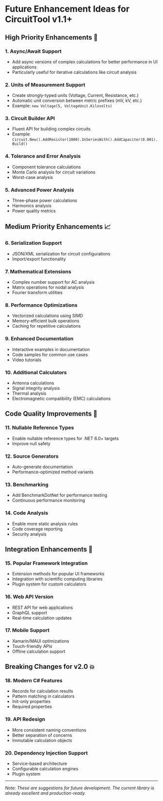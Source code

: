 # Future Enhancement Ideas for CircuitTool v1.1+

## High Priority Enhancements 🚀

### 1. **Async/Await Support** 
- Add async versions of complex calculations for better performance in UI applications
- Particularly useful for iterative calculations like circuit analysis

### 2. **Units of Measurement Support**
- Create strongly-typed units (Voltage, Current, Resistance, etc.)
- Automatic unit conversion between metric prefixes (mV, kV, etc.)
- Example: `new Voltage(5, VoltageUnit.Kilovolts)` 

### 3. **Circuit Builder API**
- Fluent API for building complex circuits
- Example: `Circuit.New().AddResistor(1000).InSeriesWith().AddCapacitor(0.001).Build()`

### 4. **Tolerance and Error Analysis**
- Component tolerance calculations
- Monte Carlo analysis for circuit variations
- Worst-case analysis

### 5. **Advanced Power Analysis**
- Three-phase power calculations
- Harmonics analysis
- Power quality metrics

## Medium Priority Enhancements 📈

### 6. **Serialization Support**
- JSON/XML serialization for circuit configurations
- Import/export functionality

### 7. **Mathematical Extensions**
- Complex number support for AC analysis
- Matrix operations for nodal analysis
- Fourier transform utilities

### 8. **Performance Optimizations**
- Vectorized calculations using SIMD
- Memory-efficient bulk operations
- Caching for repetitive calculations

### 9. **Enhanced Documentation**
- Interactive examples in documentation
- Code samples for common use cases
- Video tutorials

### 10. **Additional Calculators**
- Antenna calculations
- Signal integrity analysis
- Thermal analysis
- Electromagnetic compatibility (EMC) calculations

## Code Quality Improvements 🔧

### 11. **Nullable Reference Types**
- Enable nullable reference types for .NET 6.0+ targets
- Improve null safety

### 12. **Source Generators**
- Auto-generate documentation
- Performance-optimized method variants

### 13. **Benchmarking**
- Add BenchmarkDotNet for performance testing
- Continuous performance monitoring

### 14. **Code Analysis**
- Enable more static analysis rules
- Code coverage reporting
- Security analysis

## Integration Enhancements 🔗

### 15. **Popular Framework Integration**
- Extension methods for popular UI frameworks
- Integration with scientific computing libraries
- Plugin system for custom calculators

### 16. **Web API Version**
- REST API for web applications
- GraphQL support
- Real-time calculation updates

### 17. **Mobile Support**
- Xamarin/MAUI optimizations
- Touch-friendly APIs
- Offline calculation support

## Breaking Changes for v2.0 💥

### 18. **Modern C# Features**
- Records for calculation results
- Pattern matching in calculators
- Init-only properties
- Required properties

### 19. **API Redesign**
- More consistent naming conventions
- Better separation of concerns
- Immutable calculation objects

### 20. **Dependency Injection Support**
- Service-based architecture
- Configurable calculation engines
- Plugin system

---

*Note: These are suggestions for future development. The current library is already excellent and production-ready.*
